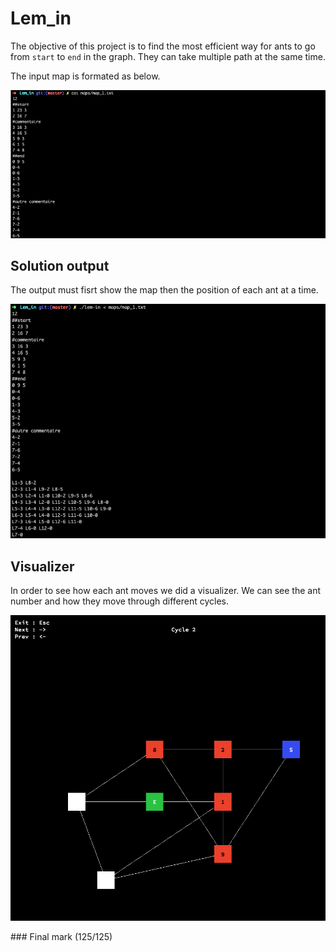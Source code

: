 # Lem_in

The objective of this project is to find the most efficient way for ants to go from `start` to `end` in the graph. They can take multiple path at the same time.

The input map is formated as below.

<img src="imgs/map.png" alt="drawing" width="800" />

## Solution output

The output must fisrt show the map then the position of each ant at a time.

<img src="imgs/result.png" alt="drawing" width="800" />


## Visualizer

In order to see how each ant moves we did a visualizer. We can see the ant number and how they move through different cycles.

<p align="center">
    <img src="imgs/visu.png" alt="drawing" width="800" />
<p/>
### Final mark (125/125)